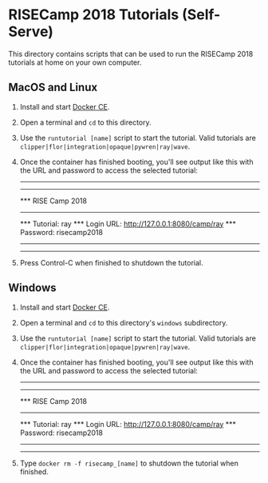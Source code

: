 # RISECamp 2018 Tutorials (Self-Serve)

This directory contains scripts that can be used to run the RISECamp 2018
tutorials at home on your own computer.

## MacOS and Linux

1. Install and start [Docker CE](https://docs.docker.com/install/).
2. Open a terminal and `cd` to this directory.
3. Use the `runtutorial [name]` script to start the tutorial. Valid tutorials
   are `clipper|flor|integration|opaque|pywren|ray|wave`.
4. Once the container has finished booting, you'll see output like this with
   the URL and password to access the selected tutorial:

      ************************************************************
      ***
      *** RISE Camp 2018
      ***
      *** Tutorial: ray
      *** Login URL: http://127.0.0.1:8080/camp/ray
      *** Password: risecamp2018
      ***
      ************************************************************

5. Press Control-C when finished to shutdown the tutorial.

## Windows

1. Install and start [Docker CE](https://docs.docker.com/install/).
2. Open a terminal and `cd` to this directory's `windows` subdirectory.
3. Use the `runtutorial [name]` script to start the tutorial. Valid tutorials
   are `clipper|flor|integration|opaque|pywren|ray|wave`.
4. Once the container has finished booting, you'll see output like this with
   the URL and password to access the selected tutorial:

      ************************************************************
      ***
      *** RISE Camp 2018
      ***
      *** Tutorial: ray
      *** Login URL: http://127.0.0.1:8080/camp/ray
      *** Password: risecamp2018
      ***
      ************************************************************

5. Type `docker rm -f risecamp_[name]` to shutdown the tutorial when finished.
